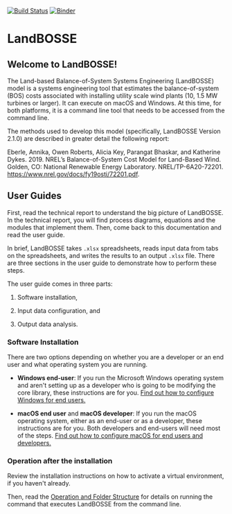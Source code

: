 [![Build Status](https://travis-ci.com/WISDEM/LandBOSSE.svg?branch=issue_136_add_tests)](https://travis-ci.com/WISDEM/LandBOSSE)
[![Binder](https://mybinder.org/badge_logo.svg)](https://mybinder.org/v2/gh/WISDEM/LandBOSSE/jupyter_nbs)

# LandBOSSE

## Welcome to LandBOSSE!

The Land-based Balance-of-System Systems Engineering (LandBOSSE) model is a systems engineering tool that estimates the balance-of-system (BOS) costs associated with installing utility scale wind plants (10, 1.5 MW turbines or larger). It can execute on macOS and Windows. At this time, for both platforms, it is a command line tool that needs to be accessed from the command line.

The methods used to develop this model (specifically, LandBOSSE Version 2.1.0) are described in greater detail the following report:

Eberle, Annika, Owen Roberts, Alicia Key, Parangat Bhaskar, and Katherine Dykes.
2019. NREL’s Balance-of-System Cost Model for Land-Based Wind. Golden, CO:
National Renewable Energy Laboratory. NREL/TP-6A20-72201.
https://www.nrel.gov/docs/fy19osti/72201.pdf.

## User Guides

First, read the technical report to understand the big picture of LandBOSSE. In the technical report, you will find process diagrams, equations and the modules that implement them. Then, come back to this documentation and read the user guide.

In brief, LandBOSSE takes `.xlsx` spreadsheets, reads input data from tabs on the spreadsheets, and writes the results to an output `.xlsx` file. There are three sections in the user guide to demonstrate how to perform these steps.

The user guide comes in three parts:

1. Software installation,

2. Input data configuration, and

3. Output data analysis.

### Software Installation

There are two options depending on whether you are a developer or an end user and what operating system you are running.

- **Windows end-user**: If you run the Microsoft Windows operating system and aren't setting up as a developer who is going to be modifying the core library, these instructions are for you. [Find out how to configure Windows for end users.](installation_instructions/windows_end_user.md)

- **macOS end user** and **macOS developer**: If you run the macOS operating system, either as an end-user or as a developer, these instructions are for you. Both developers and end-users will need most of the steps. [Find out how to configure macOS for end users and developers.](installation_instructions/macos_developer.md)

### Operation after the installation

Review the installation instructions on how to activate a virtual environment, if you haven't already.

Then, read the [Operation and Folder Structure](installation_instructions/operation_and_folder_structure.md) for details on running the command that executes LandBOSSE from the command line.
